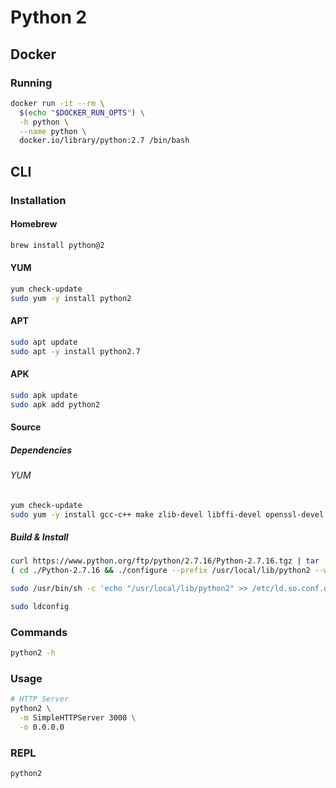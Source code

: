 # Python 2

## Docker

### Running

```sh
docker run -it --rm \
  $(echo "$DOCKER_RUN_OPTS") \
  -h python \
  --name python \
  docker.io/library/python:2.7 /bin/bash
```

## CLI

### Installation

#### Homebrew

```sh
brew install python@2
```

#### YUM

```sh
yum check-update
sudo yum -y install python2
```

#### APT

```sh
sudo apt update
sudo apt -y install python2.7
```

#### APK

```sh
sudo apk update
sudo apk add python2
```

#### Source

##### Dependencies

###### YUM

```sh
yum check-update
sudo yum -y install gcc-c++ make zlib-devel libffi-devel openssl-devel bzip2-devel readline-devel sqlite-devel
```

##### Build & Install

```sh
curl https://www.python.org/ftp/python/2.7.16/Python-2.7.16.tgz | tar -zx
( cd ./Python-2.7.16 && ./configure --prefix /usr/local/lib/python2 --with-threads --enable-shared && make && sudo make altinstall ) && rm -fR ./Python-2.7.16
```

```sh
sudo /usr/bin/sh -c 'echo "/usr/local/lib/python2" >> /etc/ld.so.conf.d/python2.conf'
```

```sh
sudo ldconfig
```

### Commands

```sh
python2 -h
```

### Usage

```sh
# HTTP Server
python2 \
  -m SimpleHTTPServer 3000 \
  -o 0.0.0.0
```

### REPL

```sh
python2
```
